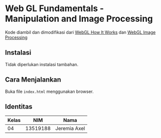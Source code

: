 # Web GL Fundamentals - Manipulation and Image Processing

Kode diambil dan dimodifikasi dari [WebGL How It Works](https://webglfundamentals.org/webgl/lessons/webgl-how-it-works.html) dan [WebGL Image Processing](https://webglfundamentals.org/webgl/lessons/webgl-image-processing.html)



## Instalasi

Tidak diperlukan instalasi tambahan.

  

## Cara Menjalankan

Buka file `index.html` menggunakan browser.

  

## Identitas
| Kelas      | NIM      | Nama      |
| ----------- | ----------- | ----------- |
| 04      | 13519188       | Jeremia Axel       |
